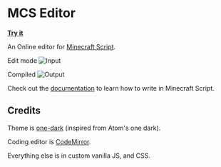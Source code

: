 # MCS Editor
**[Try it](https://pandawanfr.github.io/MCSEditor/)**

An Online editor for [Minecraft Script]('https://github.com/PandawanFr/mcs').

Edit mode
![Input](http://i.imgur.com/lQ3vc1H.png)

Compiled
![Output](http://i.imgur.com/bQchye4.png)

Check out the [documentation](https://github.com/PandawanFr/mcs/wiki) to learn how to write in Minecraft Script.


## Credits

Theme is [one-dark](https://github.com/Aerobird98/codemirror-one-dark-theme) (inspired from Atom's one dark).

Coding editor is [CodeMirror](https://codemirror.net/).

Everything else is in custom vanilla JS, and CSS.
